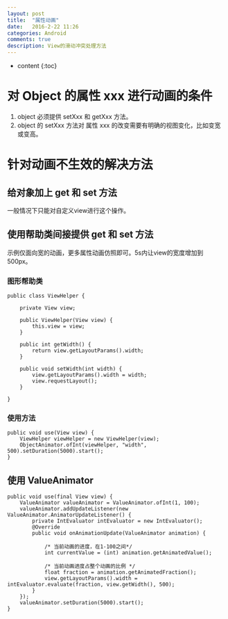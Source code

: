```yaml
---
layout: post
title:  "属性动画"
date:   2016-2-22 11:26
categories: Android
comments: true
description: View的滑动冲突处理方法
---
```


* content
{:toc}

# 对 Object 的属性 xxx 进行动画的条件

1. object 必须提供 setXxx 和 getXxx 方法。
2. object 的 setXxx 方法对 属性 xxx 的改变需要有明确的视图变化，比如变宽或变高。

# 针对动画不生效的解决方法

## 给对象加上 get 和 set 方法

   一般情况下只能对自定义view进行这个操作。

## 使用帮助类间接提供 get 和 set 方法

示例仅面向宽的动画，更多属性动画仿照即可。5s内让view的宽度增加到500px。

### 图形帮助类

	public class ViewHelper {

	    private View view;
	
	    public ViewHelper(View view) {
	        this.view = view;
	    }
	
	    public int getWidth() {
	        return view.getLayoutParams().width;
	    }
	
	    public void setWidth(int width) {
	        view.getLayoutParams().width = width;
	        view.requestLayout();
	    }

	}

### 使用方法

	public void use(View view) {
        ViewHelper viewHelper = new ViewHelper(view);
        ObjectAnimator.ofInt(viewHelper, "width", 500).setDuration(5000).start();
    }

## 使用 ValueAnimator

	public void use(final View view) {
        ValueAnimator valueAnimator = ValueAnimator.ofInt(1, 100);
        valueAnimator.addUpdateListener(new ValueAnimator.AnimatorUpdateListener() {
            private IntEvaluator intEvaluator = new IntEvaluator();
            @Override
            public void onAnimationUpdate(ValueAnimator animation) {
                
                /* 当前动画的进度，在1-100之间*/
                int currentValue = (int) animation.getAnimatedValue();

                /* 当前动画进度占整个动画的比例 */
                float fraction = animation.getAnimatedFraction();
                view.getLayoutParams().width = intEvaluator.evaluate(fraction, view.getWidth(), 500);
            }
        });
		valueAnimator.setDuration(5000).start();
    }